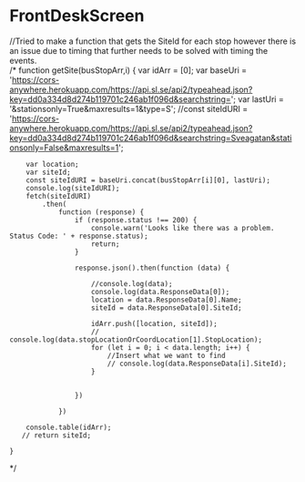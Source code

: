 # FrontDeskScreen


 //Tried to make a function that gets the SiteId for each stop however there is an issue due to timing that further needs to be solved with timing the events.    
 /*
    function getSite(busStopArr,i) {
        var idArr = [0];
    var baseUri = 'https://cors-anywhere.herokuapp.com/https://api.sl.se/api2/typeahead.json?key=dd0a334d8d274b119701c246ab1f096d&searchstring=';
    var lastUri = '&stationsonly=True&maxresults=1&type=S';
    //const siteIdURI = 'https://cors-anywhere.herokuapp.com/https://api.sl.se/api2/typeahead.json?key=dd0a334d8d274b119701c246ab1f096d&searchstring=Sveagatan&stationsonly=False&maxresults=1';

        var location;
        var siteId;
        const siteIdURI = baseUri.concat(busStopArr[i][0], lastUri);
        console.log(siteIdURI);
        fetch(siteIdURI)
            .then(
                function (response) {
                    if (response.status !== 200) {
                        console.warn('Looks like there was a problem. Status Code: ' + response.status);
                        return;
                    }

                    response.json().then(function (data) {
                     
                        //console.log(data);
                        console.log(data.ResponseData[0]);
                        location = data.ResponseData[0].Name;
                        siteId = data.ResponseData[0].SiteId;
                      
                        idArr.push([location, siteId]);
                        // console.log(data.stopLocationOrCoordLocation[1].StopLocation);
                        for (let i = 0; i < data.length; i++) {
                            //Insert what we want to find
                            // console.log(data.ResponseData[i].SiteId);
                        }

                
                    })
                   
                }) 

        console.table(idArr);
       // return siteId;
        
    }
   */